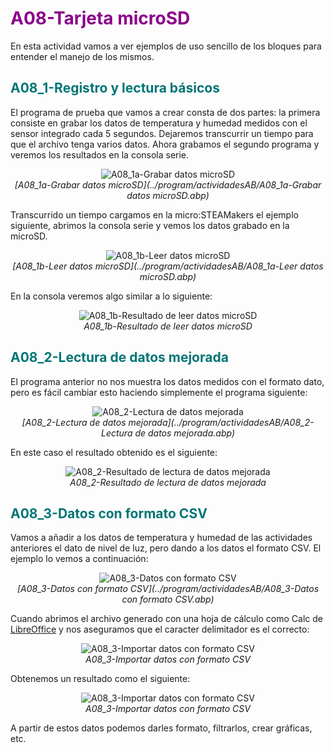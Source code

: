 # <FONT COLOR=#8B008B>A08-Tarjeta microSD</font>
En esta actividad vamos a ver ejemplos de uso sencillo de los bloques para entender el manejo de los mismos.

## <FONT COLOR=#007575>**A08_1-Registro y lectura básicos**</font>
El programa de prueba que vamos a crear consta de dos partes: la primera consiste en grabar los datos de temperatura y humedad medidos con el sensor integrado cada 5 segundos. Dejaremos transcurrir un tiempo para que el archivo tenga varios datos. Ahora grabamos el segundo programa y veremos los resultados en la consola serie.

<center>

![A08_1a-Grabar datos microSD](../img/actividadesAB/A08_1a.png)  
*[A08_1a-Grabar datos microSD](../program/actividadesAB/A08_1a-Grabar datos microSD.abp)*

</center>

Transcurrido un tiempo cargamos en la micro:STEAMakers el ejemplo siguiente, abrimos la consola serie y vemos los datos grabado en la microSD.

<center>

![A08_1b-Leer datos microSD](../img/actividadesAB/A08_1b.png)  
*[A08_1b-Leer datos microSD](../program/actividadesAB/A08_1a-Leer datos microSD.abp)*

</center>

En la consola veremos algo similar a lo siguiente:

<center>

![A08_1b-Resultado de leer datos microSD](../img/actividadesAB/A08_1bR.png)  
*A08_1b-Resultado de leer datos microSD*

</center>

## <FONT COLOR=#007575>**A08_2-Lectura de datos mejorada**</font>
El programa anterior no nos muestra los datos medidos con el formato dato, pero es fácil cambiar esto haciendo simplemente el programa siguiente:

<center>

![A08_2-Lectura de datos mejorada](../img/actividadesAB/A08_2.png)  
*[A08_2-Lectura de datos mejorada](../program/actividadesAB/A08_2-Lectura de datos mejorada.abp)*

</center>

En este caso el resultado obtenido es el siguiente:

<center>

![A08_2-Resultado de lectura de datos mejorada](../img/actividadesAB/A08_2R.png)  
*A08_2-Resultado de lectura de datos mejorada*

</center>

## <FONT COLOR=#007575>**A08_3-Datos con formato CSV**</font>
Vamos a añadir a los datos de temperatura y humedad de las actividades anteriores el dato de nivel de luz, pero dando a los datos el formato CSV. El ejemplo lo vemos a continuación:

<center>

![A08_3-Datos con formato CSV](../img/actividadesAB/A08_3.png)  
*[A08_3-Datos con formato CSV](../program/actividadesAB/A08_3-Datos con formato CSV.abp)*

</center>

Cuando abrimos el archivo generado con una hoja de cálculo como Calc de [LibreOffice](https://es.libreoffice.org/) y nos aseguramos que el caracter delimitador es el correcto:

<center>

![A08_3-Importar datos con formato CSV](../img/actividadesAB/A08_3I.png)  
*A08_3-Importar datos con formato CSV*

</center>

Obtenemos un resultado como el siguiente:

<center>

![A08_3-Importar datos con formato CSV](../img/actividadesAB/A08_3R.png)  
*A08_3-Importar datos con formato CSV*

</center>

A partir de estos datos podemos darles formato, filtrarlos, crear gráficas, etc.
